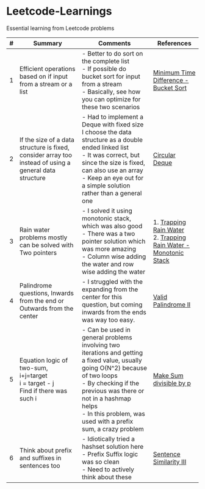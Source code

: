 # Leetcode-Learnings
Essential learning from Leetcode problems

| # | Summary | Comments | References |
|---|---------|----------|------------|
| 1 | Efficient operations based on if input from a stream or a list | - Better to do sort on the complete list <br> - If possible do bucket sort for input from a stream <br> - Basically, see how you can optimize for these two scenarios | [Minimum Time Difference - Bucket Sort](Algorithms/Minimum%20Time%20Difference%20-%20Bucket%20Sort.py) |
| 2 | If the size of a data structure is fixed, consider array too instead of using a general data structure | - Had to implement a Deque with fixed size <br> I choose the data structure as a double ended linked list <br> - It was correct, but since the size is fixed, can also use an array <br> - Keep an eye out for a simple solution rather than a general one | [Circular Deque](./Data%20Structures/Circular%20Deque.py) | 
| 3 | Rain water problems mostly can be solved with Two pointers | - I solved it using monotonic stack, which was also good <br> - There was a two pointer solution which was more amazing<br> - Column wise adding the water and row wise adding the water | 1. [Trapping Rain Water](./Two%20Pointers/Trapping%20Rain%20Water.py) <br>2. [Trapping Rain Water - Monotonic Stack](./Monotonic%20Stack/Trapping%20Rain%20Water.py) |
| 4 | Palindrome questions, Inwards from the end or Outwards from the center | - I struggled with the expanding from the center for this question, but coming inwards from the ends was way too easy. | [Valid Palindrome II](./Palindrome/Valid%20Palindrome%20II.py) 
| 5 | Equation logic of two-sum, i+j=target <br> i = target - j <br> Find if there was such i <br> | - Can be used in general problems involving two iterations and getting a fixed value, usually going O(N^2) because of two loops <br>- By checking if the previous was there or not in a hashmap helps <br>- In this problem, was used with a prefix sum, a crazy problem | [Make Sum divisible by p](./Prefix%20Sum/Make%20Sum%20divisible%20by%20p.py) 
| 6 | Think about prefix and suffixes in sentences too | - Idiotically tried a hashset solution here <br> - Prefix Suffix logic was so clean <br> - Need to actively think about these | [Sentence Similarity III](./String%20Manipulations/Sentence%20Similarity%20III.py)